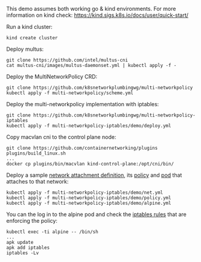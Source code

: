 
This demo assumes both working go & kind environments. For more information on
kind check:
https://kind.sigs.k8s.io/docs/user/quick-start/

Run a kind cluster:
```
kind create cluster
```

Deploy multus:
```
git clone https://github.com/intel/multus-cni
cat multus-cni/images/multus-daemonset.yml | kubectl apply -f -
```

Deploy the MultiNetworkPolicy CRD:
```
git clone https://github.com/k8snetworkplumbingwg/multi-networkpolicy
kubectl apply -f multi-networkpolicy/scheme.yml
```

Deploy the multi-networkpolicy implementation with iptables:
```
git clone https://github.com/k8snetworkplumbingwg/multi-networkpolicy-iptables
kubectl apply -f multi-networkpolicy-iptables/demo/deploy.yml
```

Copy macvlan cni to the control plane node:
```
git clone https://github.com/containernetworking/plugins
plugins/build_linux.sh
...
docker cp plugins/bin/macvlan kind-control-plane:/opt/cni/bin/
```

Deploy a sample [network attachment definition](demo/net.yml), its
[policy](demo/policy.yml) and [pod](demo/alpine.yml) that attaches to that
network:
```
kubectl apply -f multi-networkpolicy-iptables/demo/net.yml
kubectl apply -f multi-networkpolicy-iptables/demo/policy.yml
kubectl apply -f multi-networkpolicy-iptables/demo/alpine.yml
```

You can the log in to the alpine pod and check the
[iptables rules](demo/iptables.log) that are enforcing the policy:
```
kubectl exec -ti alpine -- /bin/sh
...
apk update
apk add iptables
iptables -Lv
```
